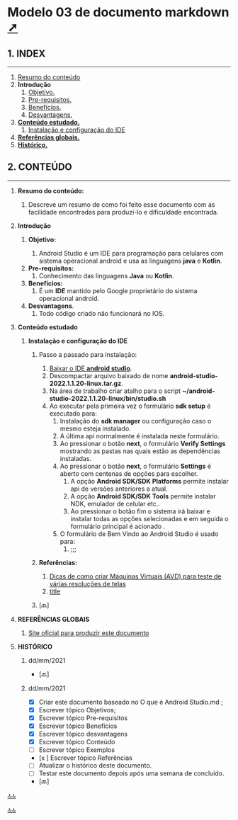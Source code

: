 <div class="header" id="myHeader">
  <div class="navbar" w3-include-html="/menu.inc"> </div>
</div>
<div class="title"><script> document.write(document.title);</script></div>  
<main>
<!-- markdownlint-disable-next-line -->
<span id="topo"><span>

# Modelo 03 de documento markdown <a href="O que é Android Studio.html" target="_blank" title="Pressione aqui para expandir este documento em nova aba." >  ➚ </a>

## **1. INDEX**

---

1. [Resumo do conteúdo](#id_resumo)
2. **Introdução**
   1. [Objetivo.](#id_objetivo)
   2. [Pre-requisitos.](#id_pre_requisitos)
   3. [Benefícios.](#id_beneficios)
   4. [Desvantagens.](#id_desvantagens)
3. [**Conteúdo estudado.**](#id_Conteudo)
   1. [Instalação e configuração do IDE](#id_assunto01)
4. [**Referências globais.**](#id_referencias)
5. [**Histórico.**](#id_historico)

## **2. CONTEÚDO**

---

1. <span id="id_resumo"><span>**Resumo do conteúdo:**
   1. Descreve um resumo de como foi feito esse documento com as facilidade encontradas para produzi-lo e dificuldade encontrada.

2. **Introdução**
   1. <span id="id_objetivo"><span>**Objetivo:**
      1. Android Studio é um IDE para programação para celulares com sistema operacional android e usa as linguagens **java** e **Kotlin**.
   2. <span id="id_pre_requisitos"></span>**Pre-requisitos:**
      1. Conhecimento das linguagens **Java** ou **Kotlin**.
   3. <span id="id_beneficios"></span>**Benefícios:**
      1. É um **IDE** mantido pelo Google proprietário do sistema operacional android.
   4. <span id="id_desvantagens"></span>**Desvantagens**.
      1. Todo código criado não funcionará no IOS.

3. <span id=id_Conteudo></span>**Conteúdo estudado**
   1. <span id=id_assunto01></span>**Instalação e configuração do IDE**
      1. Passo a passado para instalação:
         1. [Baixar o IDE **android studio**](https://developer.android.com/studio?gclid=CjwKCAiA0JKfBhBIEiwAPhZXD-kbLpG89JHxNXGfCoFxdYterYK_vFBEskd_FprYr5Y8mIkTcyc7tBoCH20QAvD_BwE&gclsrc=aw.ds).
         2. Descompactar arquivo baixado de nome **android-studio-2022.1.1.20-linux.tar.gz**.
         3. Na área de trabalho criar atalho para o script **~/android-studio-2022.1.1.20-linux/bin/studio.sh**
         4. Ao executar pela primeira vez o formulário **sdk setup** é executado para:
            1. Instalação do **sdk manager** ou configuração caso o mesmo esteja instalado.
            2. A última api normalmente é instalada neste formulário.
            3. Ao pressionar o botão **next**, o formulário **Verify Settings** mostrando as pastas nas quais estão as dependências instaladas.
            4. Ao pressionar o botão **next**, o formulário **Settings** é aberto com centenas de opções para escolher.
               1. A opção **Android SDK/SDK Platforms** permite instalar api de versões anteriores a atual.
               2. A opção **Android SDK/SDK Tools** permite instalar NDK, emulador de celular etc..
               3. Ao pressionar o botão fim o sistema irá baixar e instalar todas as opções selecionadas e em seguida o formulário principal é acionado .
            5. O formulário de Bem Vindo ao Android Studio é usado para:
               1. ;;;

         <!-- 5. **Exemplo do Instalação e configuração do IDE**.
            6. Descrição do exemplo

               ```ts
               ``` -->

      2. **Referências:**
         1. [Dicas de como criar Máquinas Virtuais (AVD) para teste de várias resoluções de telas](https://developer.android.com/studio/run/managing-avds?hl=pt-br)
         2. [title](link)

      3. <text onclick="goBack()">[🔙]</text>

4. **REFERÊNCIAS GLOBAIS**<span id=id_referencias></span>
   1. [Site oficial para produzir este documento](#1)

5. <span id="id_historico"><span>**HISTÓRICO**

   1. dd/mm/2021 <!--TODO: HISTÓRICO -->

      - <text onclick="goBack()">[🔙]</text>

   2. dd/mm/2021 <!--FIXME: Falta fazer os item abaixo: -->
      - [x] Criar este documento baseado no O que é Android Studio.md ;
      - [x] Escrever tópico Objetivos;
      - [x] Escrever tópico Pre-requisitos
      - [x] Escrever tópico Benefícios
      - [x] Escrever tópico desvantagens
      - [x] Escrever tópico Conteúdo
      - [ ] Escrever tópico Exemplos
      - [x ] Escrever tópico Referências
      - [ ] Atualizar o histórico deste documento.
      - [ ] Testar este documento depois após uma semana de concluído.

      - <text onclick="goBack()">[🔙]</text>

[🔝🔝](#topo "Retorna ao topo")

 <script>    function goBack() {    window.history.back()}</script>

</main>

<!-- markdownlint-disable-next-line -->
<script>  includeHTML(); FixHeader(window,"myHeader"); </script>
[🔝🔝](#topo "Retorna ao topo")